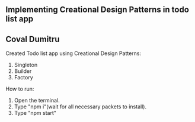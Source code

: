 ## Implementing Creational Design Patterns in todo list app

## Coval Dumitru<br />

Created Todo list app using Creational Design Patterns:

1. Singleton
2. Builder
3. Factory

How to run:
1. Open the terminal.
2. Type "npm i"(wait for all necessary packets to install).
3. Type "npm start"
